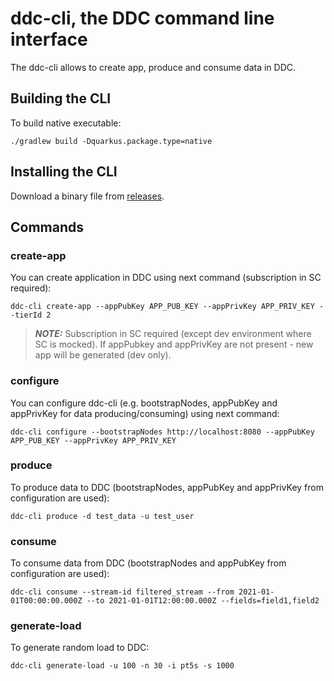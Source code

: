 # ddc-cli, the DDC command line interface

The ddc-cli allows to create app, produce and consume data in DDC.

## Building the CLI

To build native executable:

```
./gradlew build -Dquarkus.package.type=native 
```

## Installing the CLI

Download a binary file from [releases](https://github.com/Cerebellum-Network/ddc-cli/releases).

## Commands

### create-app

You can create application in DDC using next command (subscription in SC required):

```shell script
ddc-cli create-app --appPubKey APP_PUB_KEY --appPrivKey APP_PRIV_KEY --tierId 2
```

> **_NOTE:_**  Subscription in SC required (except dev environment where SC is mocked). If appPubkey and appPrivKey are not present - new app will be generated (dev only).

### configure

You can configure ddc-cli (e.g. bootstrapNodes, appPubKey and appPrivKey for data producing/consuming) using next
command:

```shell script
ddc-cli configure --bootstrapNodes http://localhost:8080 --appPubKey APP_PUB_KEY --appPrivKey APP_PRIV_KEY
```

### produce

To produce data to DDC (bootstrapNodes, appPubKey and appPrivKey from configuration are used):

```shell script
ddc-cli produce -d test_data -u test_user
```

### consume

To consume data from DDC (bootstrapNodes and appPubKey from configuration are used):

```shell script
ddc-cli consume --stream-id filtered_stream --from 2021-01-01T00:00:00.000Z --to 2021-01-01T12:00:00.000Z --fields=field1,field2
```

### generate-load

To generate random load to DDC:

```shell script
ddc-cli generate-load -u 100 -n 30 -i pt5s -s 1000
```